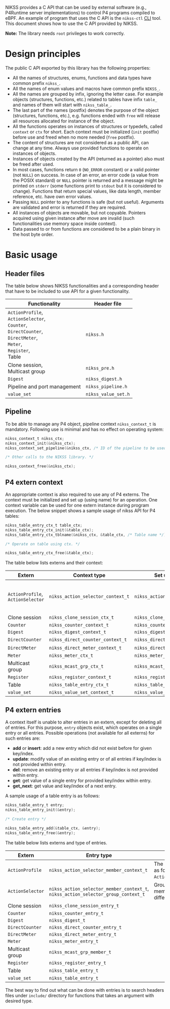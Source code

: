 NIKSS provides a C API that can be used by external software (e.g., P4Runtime server implementations) to control P4 programs
compiled to eBPF. An example of program that uses the C API is the `nikss-ctl` [CLI](../CLI) tool. This document shows how
to use the C API provided by NIKSS. 

**Note:** The library needs `root` privileges to work correctly.

# Design principles

The public C API exported by this library has the following properties:
- All the names of structures, enums, functions and data types have common prefix `nikss_`.
- All the names of enum values and macros have common prefix `NIKSS_`.
- All the names are grouped by infix, ignoring the letter case. For example objects (structures, functions, etc.) related
  to tables have infix `table_` and names of them will start with `nikss_table_`.
- The last part of the names (postfix) denotes the purpose of the object (structures, functions, etc.), e.g. functions ended
  with `free` will release all resources allocated for instance of the object.
- All the functions operates on instances of structures or typedefs, called `context` or `ctx` for short. Each context must
  be initialized (`init` postfix) before use and freed when no more needed (`free` postfix).
- The content of structures are not considered as a public API, can change at any time. Always use provided functions to
  operate on instances of objects.
- Instances of objects created by the API (returned as a pointer) also must be freed after used.
- In most cases, functions return `0` (`NO_ERROR` constant) or a valid pointer (not `NULL`) on success. In case of an error,
  an error code (a value from the POSIX standard) or `NULL` pointer is returned and a message might be printed on `stderr`
  (some functions print to `stdout` but it is considered to change). Functions that return special values, like data length,
  member reference, etc. have own error values.
- Passing `NULL` pointer to any functions is safe (but not useful). Arguments are validated and error is returned if they
  are required.
- All instances of objects are movable, but not copyable. Pointers acquired using given instance after move are invalid
  (such functionalities use memory space inside context).
- Data passed to or from functions are considered to be a plain binary in the host byte order.

# Basic usage

## Header files

The table below shows NIKSS functionalities and a corresponding header that have to be included to use API for a given functionality.

| Functionality                                                                                                                        | Header file         |
|--------------------------------------------------------------------------------------------------------------------------------------|---------------------|
| `ActionProfile`,<br/>`ActionSelector`,<br/>`Counter`,<br/>`DirectCounter`,<br/>`DirectMeter`,<br/>`Meter`,<br/>`Register`,<br/>Table | `nikss.h`           |
| Clone session,<br/>Multicast group                                                                                                   | `nikss_pre.h`       |
| `Digest`                                                                                                                             | `nikss_digest.h`    |
| Pipeline and port management                                                                                                         | `nikss_pipeline.h`  |
| `value_set`                                                                                                                          | `nikss_value_set.h` |

## Pipeline

To be able to manage any P4 object, pipeline context `nikss_context_t` is mandatory. Following use is minimal and has no
effect on operating system:
```c
nikss_context_t nikss_ctx;
nikss_context_init(&nikss_ctx);
nikss_context_set_pipeline(&nikss_ctx, /* ID of the pipeline to be used. */);

/* Other calls to the NIKSS library. */

nikss_context_free(&nikss_ctx);
```

## P4 extern context

An appropriate context is also required to use any of P4 externs. The context must be initialized and set up (using name)
for an operation. One context variable can be used for one extern instance during program execution. The below snippet shows
a sample  usage of nikss API for P4 tables:
```c
nikss_table_entry_ctx_t table_ctx;
nikss_table_entry_ctx_init(&table_ctx);
nikss_table_entry_ctx_tblname(&nikss_ctx, &table_ctx, /* Table name */);

/* Operate on table using ctx. */

nikss_table_entry_ctx_free(&table_ctx);
```

The table below lists externs and their context:

| Extern                                | Context type                      | Set up function                  | Notes                                                                                                                                                                                   |
|---------------------------------------|-----------------------------------|----------------------------------|-----------------------------------------------------------------------------------------------------------------------------------------------------------------------------------------|
| `ActionProfile`,<br/>`ActionSelector` | `nikss_action_selector_context_t` | `nikss_action_selector_ctx_name` | Both externs use the same API, but functions related to groups are not available for `ActionProfile` (this can be checked using function `nikss_action_selector_has_group_capability`). |
| Clone session                         | `nikss_clone_session_ctx_t`       | `nikss_clone_session_id`         |
| `Counter`                             | `nikss_counter_context_t`         | `nikss_counter_ctx_name`         |
| `Digest`                              | `nikss_digest_context_t`          | `nikss_digest_ctx_name`          |
| `DirectCounter`                       | `nikss_direct_counter_context_t`  | `nikss_direct_counter_ctx_name`  | Usable only within Table.                                                                                                                                                               |
| `DirectMeter`                         | `nikss_direct_meter_context_t`    | `nikss_direct_meter_ctx_name`    | Usable only within Table.                                                                                                                                                               |
| `Meter`                               | `nikss_meter_ctx_t`               | `nikss_meter_ctx_name`           |
| Multicast group                       | `nikss_mcast_grp_ctx_t`           | `nikss_mcast_grp_id`             |
| `Register`                            | `nikss_register_context_t`        | `nikss_register_ctx_name`        |
| Table                                 | `nikss_table_entry_ctx_t`         | `nikss_table_entry_ctx_tblname`  |
| `value_set`                           | `nikss_value_set_context_t`       | `nikss_value_set_context_name`   |

## P4 extern entries

A context itself is unable to alter entries in an extern, except for deleting all of entries. For this purpose, `entry`
objects exist, which operates on a single entry or all entries. Possible operations (not available for all externs) for such
entries are:
- **add** or **insert**: add a new entry which did not exist before for given key/index.
- **update**: modify value of an existing entry or of all entries if key/index is not provided within entry.
- **del**: remove an existing entry or all entries if key/index is not provided within entry.
- **get**: get value of a single entry for provided key/index within entry.
- **get_next**: get value and key/index of a next entry.

A sample usage of a table entry is as follows:
```c
nikss_table_entry_t entry;
nikss_table_entry_init(&entry);

/* Create entry */

nikss_table_entry_add(&table_ctx, &entry);
nikss_table_entry_free(&entry);
```

The table below lists externs and type of entries.

| Extern           | Entry type                                                                            | Notes                                    |
|------------------|---------------------------------------------------------------------------------------|------------------------------------------|
| `ActionProfile`  | `nikss_action_selector_member_context_t`                                              | The same type as for `ActionSelector`.   |
| `ActionSelector` | `nikss_action_selector_member_context_t`,<br/>`nikss_action_selector_group_context_t` | Groups and members are different things. |
| Clone session    | `nikss_clone_session_entry_t`                                                         |
| `Counter`        | `nikss_counter_entry_t`                                                               |
| `Digest`         | `nikss_digest_t`                                                                      |
| `DirectCounter`  | `nikss_direct_counter_entry_t`                                                        | 
| `DirectMeter`    | `nikss_direct_meter_entry_t`                                                          | 
| `Meter`          | `nikss_meter_entry_t`                                                                 |
| Multicast group  | `nikss_mcast_grp_member_t`                                                            |
| `Register`       | `nikss_register_entry_t`                                                              |
| Table            | `nikss_table_entry_t`                                                                 |
| `value_set`      | `nikss_table_entry_t`                                                                 |

The best way to find out what can be done with entries is to search headers files under `include/` directory for functions
that takes an argument with desired type.
